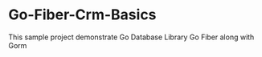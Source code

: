 # Go-Fiber-Crm-Basics
This sample project  demonstrate Go Database Library Go Fiber along with Gorm 

